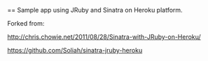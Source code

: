 == Sample app using JRuby and Sinatra on Heroku platform.

Forked from:

  http://chris.chowie.net/2011/08/28/Sinatra-with-JRuby-on-Heroku/

  https://github.com/Soliah/sinatra-jruby-heroku
